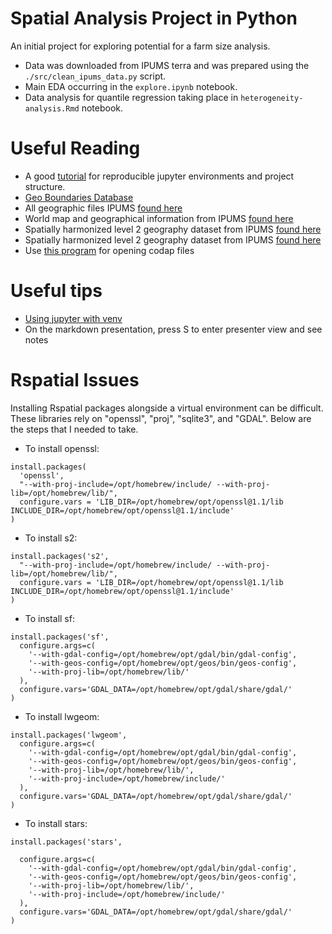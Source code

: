 # Spatial Analysis Project in Python

An initial project for exploring potential for a farm size analysis.

* Data was downloaded from IPUMS terra and was prepared using the `./src/clean_ipums_data.py` script.
* Main EDA occurring in the `explore.ipynb` notebook.
* Data analysis for quantile regression taking place in `heterogeneity-analysis.Rmd` notebook.



# Useful Reading

* A good [tutorial](https://anbasile.github.io/posts/2017-06-25-jupyter-venv/) for reproducible jupyter environments and project structure.
* [Geo Boundaries Database](https://www.geoboundaries.org/) 
* All geographic files IPUMS [found here](https://international.ipums.org/international/geography_gis.shtml)
* World map and geographical information from IPUMS [found here](https://international.ipums.org/international/gis.shtml)
* Spatially harmonized level 2 geography dataset from IPUMS [found here](https://international.ipums.org/international/gis_harmonized_1st.shtml)
* Spatially harmonized level 2 geography dataset from IPUMS [found here](https://international.ipums.org/international/gis_harmonized_2nd.shtml)
* Use [this program](https://codap.concord.org/app/static/dg/en/cert/index.html#) for opening codap files

# Useful tips

* [Using jupyter with venv](https://anbasile.github.io/posts/2017-06-25-jupyter-venv/)
* On the markdown presentation, press S to enter presenter view and see notes

# Rspatial Issues

Installing Rspatial packages alongside a virtual environment can be difficult. These
libraries rely on "openssl", "proj", "sqlite3", and "GDAL". Below are the steps that
I needed to take. 
* To install openssl:
```
install.packages(
  'openssl', 
  "--with-proj-include=/opt/homebrew/include/ --with-proj-lib=/opt/homebrew/lib/",
  configure.vars = 'LIB_DIR=/opt/homebrew/opt/openssl@1.1/lib INCLUDE_DIR=/opt/homebrew/opt/openssl@1.1/include'
)
```

* To install s2:
```
install.packages('s2', 
  "--with-proj-include=/opt/homebrew/include/ --with-proj-lib=/opt/homebrew/lib/",
  configure.vars = 'LIB_DIR=/opt/homebrew/opt/openssl@1.1/lib INCLUDE_DIR=/opt/homebrew/opt/openssl@1.1/include'
)
```
* To install sf:
```
install.packages('sf', 
  configure.args=c(
    '--with-gdal-config=/opt/homebrew/opt/gdal/bin/gdal-config',
    '--with-geos-config=/opt/homebrew/opt/geos/bin/geos-config',
    '--with-proj-lib=/opt/homebrew/lib/'
  ), 
  configure.vars='GDAL_DATA=/opt/homebrew/opt/gdal/share/gdal/'
)
```

* To install lwgeom:
```
install.packages('lwgeom', 
  configure.args=c(
    '--with-gdal-config=/opt/homebrew/opt/gdal/bin/gdal-config',
    '--with-geos-config=/opt/homebrew/opt/geos/bin/geos-config',
    '--with-proj-lib=/opt/homebrew/lib/',
    '--with-proj-include=/opt/homebrew/include/'
  ), 
  configure.vars='GDAL_DATA=/opt/homebrew/opt/gdal/share/gdal/'
)

```

* To install stars:
```
install.packages('stars', 

  configure.args=c(
    '--with-gdal-config=/opt/homebrew/opt/gdal/bin/gdal-config',
    '--with-geos-config=/opt/homebrew/opt/geos/bin/geos-config',
    '--with-proj-lib=/opt/homebrew/lib/',
    '--with-proj-include=/opt/homebrew/include/'
  ), 
  configure.vars='GDAL_DATA=/opt/homebrew/opt/gdal/share/gdal/'
)
```



